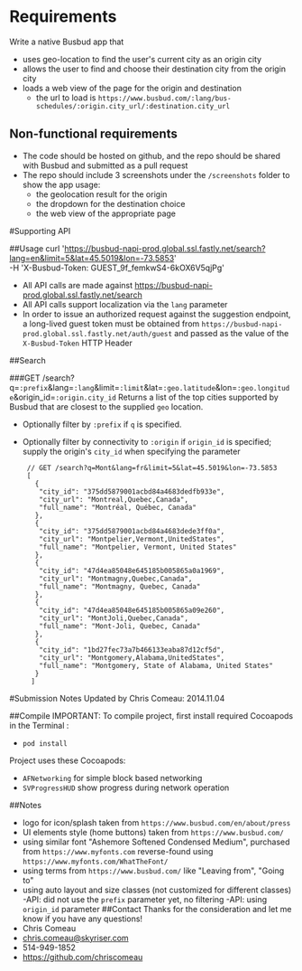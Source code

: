 # Requirements
Write a native Busbud app that
- uses geo-location to find the user's current city as an origin city
- allows the user to find and choose their destination city from the origin city
- loads a web view of the page for the origin and destination
   - the url to load is `https://www.busbud.com/:lang/bus-schedules/:origin.city_url/:destination.city_url`

## Non-functional requirements
- The code should be hosted on github, and the repo should be shared with Busbud and submitted as a pull request
- The repo should include 3 screenshots under the `/screenshots` folder to show the app usage:
   - the geolocation result for the origin
   - the dropdown for the destination choice
   - the web view of the appropriate page

#Supporting API

##Usage
    curl 'https://busbud-napi-prod.global.ssl.fastly.net/search?lang=en&limit=5&lat=45.5019&lon=-73.5853' \
    -H 'X-Busbud-Token: GUEST_9f_femkwS4-6kOX6V5qjPg'

- All API calls are made against https://busbud-napi-prod.global.ssl.fastly.net/search
- All API calls support localization via the `lang` parameter
- In order to issue an authorized request against the suggestion endpoint, a long-lived guest token must be obtained from `https://busbud-napi-prod.global.ssl.fastly.net/auth/guest` and passed as the value of the `X-Busbud-Token` HTTP Header


##Search
    
###GET /search?q=`:prefix`&lang=`:lang`&limit=`:limit`&lat=`:geo.latitude`&lon=`:geo.longitude`&origin_id=`:origin.city_id`
Returns a list of the top cities supported by Busbud that are closest to the supplied `geo` location. 
- Optionally filter by `:prefix` if `q` is specified.
- Optionally filter by connectivity to `:origin` if `origin_id` is specified; supply the origin's `city_id` when specifying the parameter

   ```
    // GET /search?q=Mont&lang=fr&limit=5&lat=45.5019&lon=-73.5853
    [
      {
       "city_id": "375dd5879001acbd84a4683dedfb933e",
       "city_url": "Montreal,Quebec,Canada",
       "full_name": "Montréal, Québec, Canada"
      },
      {
       "city_id": "375dd5879001acbd84a4683dede3ff0a",
       "city_url": "Montpelier,Vermont,UnitedStates",
       "full_name": "Montpelier, Vermont, United States"
      },
      {
       "city_id": "47d4ea85048e645185b005865a0a1969",
       "city_url": "Montmagny,Quebec,Canada",
       "full_name": "Montmagny, Quebec, Canada"
      },
      {
       "city_id": "47d4ea85048e645185b005865a09e260",
       "city_url": "MontJoli,Quebec,Canada",
       "full_name": "Mont-Joli, Quebec, Canada"
      },
      {
       "city_id": "1bd27fec73a7b466133eaba87d12cf5d",
       "city_url": "Montgomery,Alabama,UnitedStates",
       "full_name": "Montgomery, State of Alabama, United States"
      }
     ]
   ```



#Submission Notes 
Updated by Chris Comeau: 2014.11.04

##Compile
IMPORTANT: To compile project, first install required Cocoapods in the Terminal :
- `pod install`

Project uses these Cocoapods:
- `AFNetworking` for simple block based networking
- `SVProgressHUD` show progress during network operation


##Notes
- logo for icon/splash taken from  `https://www.busbud.com/en/about/press`
- UI elements style (home buttons) taken from `https://www.busbud.com/`
- using similar font "Ashemore Softened Condensed Medium", purchased from `https://www.myfonts.com` reverse-found using `https://www.myfonts.com/WhatTheFont/`
- using terms from `https://www.busbud.com/` like "Leaving from", "Going to"
- using auto layout and size classes (not customized for different classes)
-API: did not use the `prefix` parameter yet, no filtering
-API: using `origin_id` parameter 
##Contact
Thanks for the consideration and let me know if you have any questions!
- Chris Comeau
- chris.comeau@skyriser.com
- 514-949-1852
- https://github.com/chriscomeau
